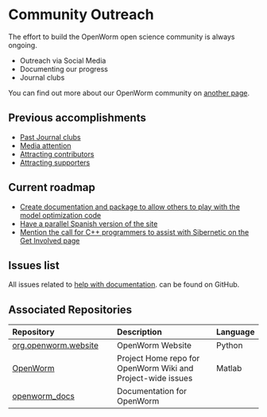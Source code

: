 Community Outreach
==================

The effort to build the OpenWorm open science community is always ongoing.

-   Outreach via Social Media
-   Documenting our progress
-   Journal clubs

You can find out more about our OpenWorm community on [another page](../Community/community/).

Previous accomplishments
------------------------

-   [Past Journal clubs](https://www.youtube.com/watch?v=JHSqkZ2sFDA&list=PL8ACJC0fGE7D-EkkR7EFgQESpHONC_kcI)
-   [Media attention](http://www.openworm.org/media.html)
-   [Attracting contributors](http://www.openworm.org/people.html)
-   [Attracting supporters](http://www.openworm.org/supporters.html)

Current roadmap
---------------

-   [Create documentation and package to allow others to play with the model optimization code](https://github.com/openworm/OpenWorm/issues/15)
-   [Have a parallel Spanish version of the site](https://github.com/openworm/OpenWorm/issues/36)
-   [Mention the call for C++ programmers to assist with Sibernetic on the Get Involved page](https://github.com/openworm/OpenWorm/issues/167)

Issues list
-----------

All issues related to [help with documentation](https://github.com/openworm/OpenWorm/issues?direction=desc&labels=documentation&page=1&sort=comments&state=open). can be found on GitHub.

Associated Repositories
-----------------------

<table>
<colgroup>
<col width="45%" />
<col width="50%" />
<col width="4%" />
</colgroup>
<thead>
<tr class="header">
<th align="left">Repository</th>
<th align="left">Description</th>
<th align="left">Language</th>
</tr>
</thead>
<tbody>
<tr class="odd">
<td align="left"><a href="https://github.com/openworm/org.openworm.website">org.openworm.website</a></td>
<td align="left">OpenWorm Website</td>
<td align="left">Python</td>
</tr>
<tr class="even">
<td align="left"><a href="https://github.com/openworm/OpenWorm">OpenWorm</a></td>
<td align="left">Project Home repo for OpenWorm Wiki and Project-wide issues</td>
<td align="left">Matlab</td>
</tr>
<tr class="odd">
<td align="left"><a href="https://github.com/openworm/openworm_docs">openworm_docs</a></td>
<td align="left">Documentation for OpenWorm</td>
<td align="left"></td>
</tr>
</tbody>
</table>
